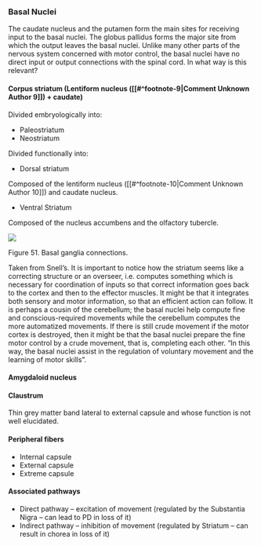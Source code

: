### Basal Nuclei

The caudate nucleus and the putamen form the main sites for receiving input to the basal nuclei. The globus pallidus forms the major site from which the output leaves the basal nuclei. Unlike many other parts of the nervous system concerned with motor control, the basal nuclei have no direct input or output connections with the spinal cord. In what way is this relevant?

#### Corpus striatum (Lentiform nucleus ([[#^footnote-9|Comment Unknown Author 9]]) + caudate)

Divided embryologically into:

- Paleostriatum
- Neostriatum

Divided functionally into:

- Dorsal striatum

Composed of the lentiform nucleus ([[#^footnote-10|Comment Unknown Author 10]]) and caudate nucleus.

- Ventral Striatum

Composed of the nucleus accumbens and the olfactory tubercle.

![](<2 - Source Material/Masters/attachments/Attachment 38.png>)

Figure 51. Basal ganglia connections.

Taken from Snell’s. It is important to notice how the striatum seems like a correcting structure or an overseer, i.e. computes something which is necessary for coordination of inputs so that correct information goes back to the cortex and then to the effector muscles. It might be that it integrates both sensory and motor information, so that an efficient action can follow. It is perhaps a cousin of the cerebellum; the basal nuclei help compute fine and conscious-required movements while the cerebellum computes the more automatized movements. If there is still crude movement if the motor cortex is destroyed, then it might be that the basal nuclei prepare the fine motor control by a crude movement, that is, completing each other. “In this way, the basal nuclei assist in the regulation of voluntary movement and the learning of motor skills”.

#### Amygdaloid nucleus

#### Claustrum

Thin grey matter band lateral to external capsule and whose function is not well elucidated.

#### Peripheral fibers

- Internal capsule
- External capsule
- Extreme capsule

#### Associated pathways

- Direct pathway – excitation of movement (regulated by the Substantia Nigra – can lead to PD in loss of it)
- Indirect pathway – inhibition of movement (regulated by Striatum – can result in chorea in loss of it)